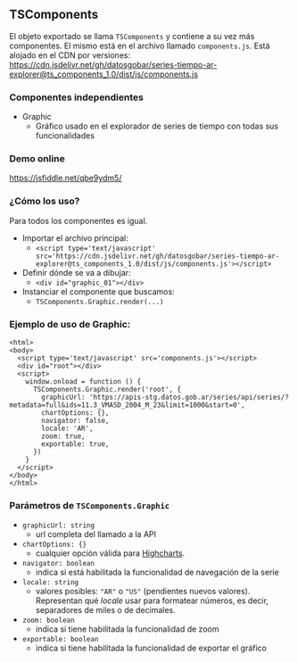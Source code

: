 ## TSComponents

El objeto exportado se llama `TSComponents` y contiene a su vez más componentes. El mismo está en el archivo llamado `components.js`.
Está alojado en el CDN por versiones: https://cdn.jsdelivr.net/gh/datosgobar/series-tiempo-ar-explorer@ts_components_1.0/dist/js/components.js

### Componentes independientes
- Graphic
  - Gráfico usado en el explorador de series de tiempo con todas sus funcionalidades

### Demo online
https://jsfiddle.net/qbe9ydm5/

### ¿Cómo los uso?
Para todos los componentes es igual.

- Importar el archivo principal:
  - `<script type='text/javascript' src='https://cdn.jsdelivr.net/gh/datosgobar/series-tiempo-ar-explorer@ts_components_1.0/dist/js/components.js'></script>`
- Definir dónde se va a dibujar:
  - `<div id="graphic_01"></div>`
- Instanciar el componente que buscamos:
  - `TSComponents.Graphic.render(...)`

### Ejemplo de uso de Graphic:
```
<html>
<body>
  <script type='text/javascript' src='components.js'></script>
  <div id="root"></div>
  <script>
    window.onload = function () {
      TSComponents.Graphic.render('root', {
        graphicUrl: 'https://apis-stg.datos.gob.ar/series/api/series/?metadata=full&ids=11.3_VMASD_2004_M_23&limit=1000&start=0',
        chartOptions: {},
        navigator: false,
        locale: 'AR',
        zoom: true,
        exportable: true,
      })
    }
  </script>
</body>
</html>
```

### Parámetros de `TSComponents.Graphic`
- `graphicUrl: string`
  - url completa del llamado a la API
- `chartOptions: {}`
  - cualquier opción válida para [Highcharts](https://api.highcharts.com/highcharts/).
- `navigator: boolean`
  - indica si está habilitada la funcionalidad de navegación de la serie
- `locale: string`
  - valores posibles: `"AR"` o `"US"` (pendientes nuevos valores). Representan qué _locale_ usar para formatear números, es decir, separadores de miles o de decimales.
- `zoom: boolean`
  - indica si tiene habilitada la funcionalidad de zoom
- `exportable: boolean`
  - indica si tiene habilitada la funcionalidad de exportar el gráfico
